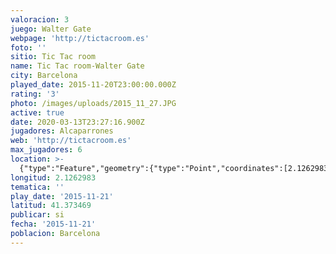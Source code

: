 ```yaml
---
valoracion: 3
juego: Walter Gate
webpage: 'http://tictacroom.es'
foto: ''
sitio: Tic Tac room
name: Tic Tac room-Walter Gate
city: Barcelona
played_date: 2015-11-20T23:00:00.000Z
rating: '3'
photo: /images/uploads/2015_11_27.JPG
active: true
date: 2020-03-13T23:27:16.900Z
jugadores: Alcaparrones
web: 'http://tictacroom.es'
max_jugadores: 6
location: >-
  {"type":"Feature","geometry":{"type":"Point","coordinates":[2.1262983,41.373469]}}
longitud: 2.1262983
tematica: ''
play_date: '2015-11-21'
latitud: 41.373469
publicar: si
fecha: '2015-11-21'
poblacion: Barcelona
---
```

